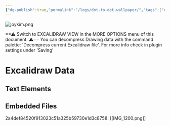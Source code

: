```yaml
---
{"dg-publish":true,"permalink":"/logs/dot-to-dot-wallpaper/","tags":["excalidraw"],"created":"2025-10-29","updated":"2025-10-29"}
---
```


![joykim.png](/img/user/joykim.png)

==⚠  Switch to EXCALIDRAW VIEW in the MORE OPTIONS menu of this document. ⚠== You can decompress Drawing data with the command palette: 'Decompress current Excalidraw file'. For more info check in plugin settings under 'Saving'


# Excalidraw Data

## Text Elements
## Embedded Files
2a4def84520f913023c51a325b59730e1d3c8758: [[IMG_1200.png]]

